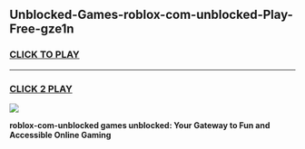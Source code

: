 
## Unblocked-Games-roblox-com-unblocked-Play-Free-gze1n
<h3>
<a href="https://premium76.site?title=roblox-com-unblocked&ref=10A">CLICK TO PLAY</a></h3>
<hr>

<h3>
<a href="https://premium76.site?title=roblox-com-unblocked&ref=10A">CLICK 2 PLAY</a>
  
</h3>

<a href="https://premium76.site?title=roblox-com-unblocked&ref=10A"><img src="https://clearcache.store/games.png"></a>


**roblox-com-unblocked games unblocked: Your Gateway to Fun and Accessible Online Gaming**
